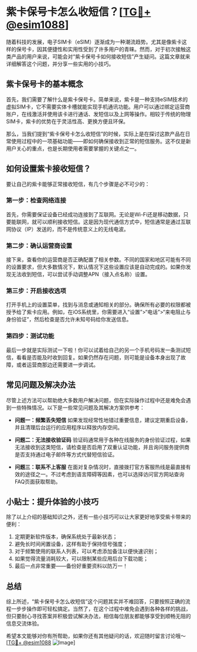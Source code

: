 # 紫卡保号卡怎么收短信？[[TG💪+ @esim1088](https://t.me/s/esim1088)]

随着科技的发展，电子SIM卡（eSIM）逐渐成为一种潮流趋势。尤其是像紫卡这样的保号卡，因其便捷性和实用性受到了许多用户的青睐。然而，对于初次接触这类产品的用户来说，可能会对“紫卡保号卡如何接收短信”产生疑问。这篇文章就来详细解答这个问题，并分享一些实用的小技巧。

## 紫卡保号卡的基本概念

首先，我们需要了解什么是紫卡保号卡。简单来说，紫卡是一种支持eSIM技术的虚拟SIM卡，它不需要实体卡槽就能实现手机通讯功能。用户可以通过绑定运营商账户，在线激活并使用该卡进行通话、发短信以及上网等操作。相较于传统的物理SIM卡，紫卡的优势在于灵活性高、更换方便且环保。

那么，当我们提到“紫卡保号卡怎么收短信”的时候，实际上是在探讨这款产品在日常使用过程中的一项基础功能——即如何确保接收到正常的短信服务。这不仅是新用户关心的重点，也是长期使用者需要掌握的关键点之一。

## 如何设置紫卡接收短信？

要让自己的紫卡能够正常接收短信，有几个步骤是必不可少的：

### 第一步：检查网络连接
首先，你需要保证设备已经成功连接到了互联网。无论是Wi-Fi还是移动数据，只要能联网，就可以顺利接收短信。这是因为现代通信方式中，短信通常是通过互联网协议（IP）发送的，而不是传统意义上的无线电波。

### 第二步：确认运营商设置
接下来，查看你的运营商是否正确配置了相关参数。不同的国家和地区可能有不同的设置要求，但大多数情况下，默认情况下这些设置应该是自动完成的。如果你发现无法收到短信，可以尝试手动调整APN（接入点名称）设置。

### 第三步：开启接收选项
打开手机上的设置菜单，找到与消息或通知相关的部分。确保所有必要的权限都被授予给了紫卡应用。例如，在iOS系统里，你需要进入“设置”>“电话”>“来电阻止与身份验证”，然后检查是否允许未知号码给你发送信息。

### 第四步：测试功能
最后一步就是实际测试一下啦！你可以试着给自己的另一个手机号码发一条测试短信，看看是否能及时收到回复。如果仍然存在问题，则可能是设备本身出现了故障，或者运营商那边还需要进一步调试。

## 常见问题及解决办法

尽管上述方法可以帮助绝大多数用户解决问题，但在实际操作过程中还是难免会遇到一些特殊情况。以下是一些常见问题及其解决方案供参考：

- **问题一：频繁丢失短信**
  如果发现经常性地错过重要信息，建议定期重启设备，并且清理后台运行的应用程序以释放内存空间。
  
- **问题二：无法接收验证码**
  验证码通常用于各种在线服务的身份验证过程，如果无法接收到这类短信，请检查是否启用了双重认证功能，并且询问服务提供商是否支持通过电子邮件等方式代替短信验证。

- **问题三：联系不上客服**
  在面对复杂情况时，直接拨打官方客服热线是最直接有效的途径之一。不过考虑到语言障碍等因素，也可以选择访问官方网站查询FAQ页面获取帮助。

## 小贴士：提升体验的小技巧

除了以上介绍的基础知识之外，还有一些小技巧可以让大家更好地享受紫卡带来的便利：

1. 定期更新软件版本，确保系统处于最新状态；
2. 避免长时间闲置设备，这样有助于保持信号强度；
3. 对于频繁使用的联系人列表，可以考虑添加备注以便快速识别；
4. 如果觉得流量消耗较大，可以限制某些应用后台下载功能；
5. 最后一点非常重要——备份好重要资料以防万一！

## 总结

综上所述，“紫卡保号卡怎么收短信”这个问题其实并不难回答，只要按照正确的流程一步步操作即可轻松搞定。当然了，在这个过程中难免会遇到各种各样的挑战，但只要耐心寻找答案并积极尝试解决办法，相信每位朋友都能够享受到顺畅无阻的信息交流体验。

希望本文能够对你有所帮助，如果你还有其他疑问的话，欢迎随时留言讨论哦～ [[TG💪+ @esim1088](https://t.me/s/esim1088) ![Image](https://i.postimg.cc/4NQfJmqS/Snipaste-2025-05-13-00-14-12.png)]